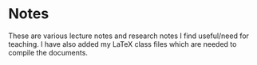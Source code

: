 # Notes
These are various lecture notes and research notes I find useful/need for teaching.
I have also added my LaTeX class files which are needed to compile the documents.

